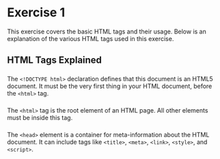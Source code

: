 # Exercise 1

This exercise covers the basic HTML tags and their usage. Below is an explanation of the various HTML tags used in this exercise.

## HTML Tags Explained

### <!DOCTYPE html>
The `<!DOCTYPE html>` declaration defines that this document is an HTML5 document. It must be the very first thing in your HTML document, before the `<html>` tag.

### <html>
The `<html>` tag is the root element of an HTML page. All other elements must be inside this tag.

### <head>
The `<head>` element is a container for meta-information about the HTML document. It can include tags like `<title>`, `<meta>`, `<link>`, `<style>`, and `<script>`.

### <title>
The `<title>` tag defines the title of the document. This title is displayed on the browser's title bar or tab.

### <body>
The `<body>` tag defines the document's body. It contains all the contents of an HTML document, such as headings, paragraphs, images, hyperlinks, tables, lists, etc.

### <h1> to <h6>
The `<h1>` to `<h6>` tags are used to define HTML headings. `<h1>` defines the most important heading, while `<h6>` defines the least important heading.

### <p>
The `<p>` tag defines a paragraph. Browsers automatically add some space (margin) before and after each `<p>` element.

### <a>
The `<a>` tag defines a hyperlink. The `href` attribute specifies the URL of the page the link goes to.

### <img>
The `<img>` tag is used to embed an image in an HTML page. The `src` attribute specifies the path to the image, and the `alt` attribute provides alternative text for the image if it cannot be displayed.

### <ul>, <ol>, and <li>
- The `<ul>` tag defines an unordered list.
- The `<ol>` tag defines an ordered list.
- The `<li>` tag defines a list item. Both unordered and ordered lists use the `<li>` tag to list items.

### <table>, <tr>, <th>, and <td>
- The `<table>` tag defines an HTML table.
- The `<tr>` tag defines a table row.
- The `<th>` tag defines a header cell in a table.
- The `<td>` tag defines a standard data cell in a table.

### <div>
The `<div>` tag defines a division or a section in an HTML document. It is used to group block-elements to format them with CSS.

### <span>
The `<span>` tag is used to group inline-elements in a document. It provides a way to add a hook to a part of a text or a part of a document.

## Instructions

1. Navigate to the `Exercise_1` directory.
2. Open `index.html` in a web browser.
3. Review the HTML code to understand the structure and usage of the various HTML tags.

## Conclusion

This exercise introduces you to the fundamental HTML tags. Understanding these tags is crucial for building web pages and structuring content effectively.
